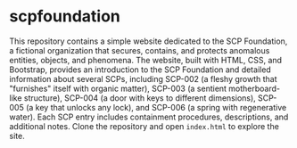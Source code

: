 # scpfoundation
This repository contains a simple website dedicated to the SCP Foundation, a fictional organization that secures, contains, and protects anomalous entities, objects, and phenomena. The website, built with HTML, CSS, and Bootstrap, provides an introduction to the SCP Foundation and detailed information about several SCPs, including SCP-002 (a fleshy growth that "furnishes" itself with organic matter), SCP-003 (a sentient motherboard-like structure), SCP-004 (a door with keys to different dimensions), SCP-005 (a key that unlocks any lock), and SCP-006 (a spring with regenerative water). Each SCP entry includes containment procedures, descriptions, and additional notes. Clone the repository and open `index.html` to explore the site.

